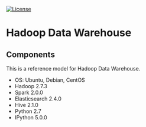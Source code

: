 [![License](https://img.shields.io/badge/license-Apache%202-blue.svg)](LICENSE)

Hadoop Data Warehouse
====================

Components
----------
This is a reference model for Hadoop Data Warehouse.

* OS: Ubuntu, Debian, CentOS
* Hadoop 2.7.3
* Spark 2.0.0
* Elasticsearch 2.4.0
* Hive 2.1.0
* Python 2.7
* IPython 5.0.0
